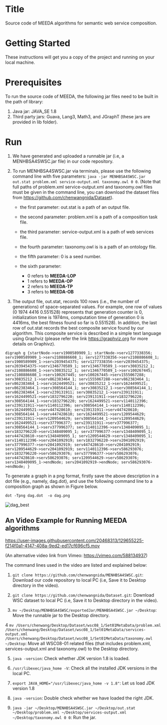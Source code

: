 # Title
Source code of MEEDA algorithms for semantic web service composition.

# Getting Started
These instructions will get you a copy of the project and running on your local machine.

# Prerequisites

To run the source code of MEEDA, the following jar files need to be built in the path of library:

1. Java jar: JAVA_SE 1.8
2. Third party jars: Guava, Lang3, Math3, and JGraphT (these jars are provided in lib folder).

# Run 

1. We have generated and uploaded a runnable jar (i.e, a MENHBSA4SWSC.jar file) in our code repository.

2. To run MENHBSA4SWSC.jar via terminals, please use the following command line with five parameters: `java -jar MENHBSA4SWSC.jar out.stat problem.xml service-output.xml taxonomy.owl 0 0`. (Note that full paths of problem.xml service-output.xml and taxonomy.owl files must be given in the command line, you can download the dataset files from https://github.com/chenwangnida/Dataset).

   	- the first parameter: out.stat is a path of an output file.
   	
   	- the second parameter: problem.xml is a path of a composition task file.
   	
   	- the third parameter: service-output.xml is a path of web services file.
   	
   	- the fourth parameter: taxonomy.owl is is a path of an ontology file.
   	
   	- the fifth parameter: 0 is a seed number.
   	
   	- the sixth parameter: 
      - 0 refers to **MEEDA-LOP** 
      - 1 refers to **MEEDA-OP** 
      - 2 refers to **MEEDA-TP** 
      - 3 refers to **MEEDA-OB** 

3. The output file, out.stat, records 100 rows (i.e., the number of generations) of space-separated values. For example, one row of values (0 1974 4416 0.551528) represents that generation counter is 0, initialization time is 1974ms, computation time of generation 0 is 4416ms, the best fitness found so far is 0.551528). In addition, the last row of out.stat records the best composite service found by our algorithm. This composite service is described in a simple text language using Graphviz (please refer the link https://graphviz.org for more details on Graphivz).

`digraph g {startNode->serv1900589909_1; startNode->serv1277338356; serv1900589909_1->serv2108886608_1; serv1277338356->serv2108886608_1; serv1900589909_1->serv2039454375; serv1277338356->serv2039454375; serv2039454375->serv1346770589_1; serv1346770589_1->serv30835212_1; serv2108886608_1->serv30835212_1; serv1346770589_1->serv100267445; serv2108886608_1->serv100267445; serv100267445->serv1555067288; serv30835212_1->serv862383464_1; serv1555067288->serv862383464_1; serv862383464_1->serv1624499521; serv30835212_1->serv1624499521; serv862383464_1->serv308564144_1; serv30835212_1->serv308564144_1; serv862383464_1->serv239131911; serv30835212_1->serv239131911; serv1624499521->serv1832796220; serv239131911->serv1832796220; serv308564144_1->serv1832796220; serv1624499521->serv1140112396; serv239131911->serv1140112396; serv308564144_1->serv1140112396; serv1624499521->serv447428610; serv239131911->serv447428610; serv308564144_1->serv447428610; serv1624499521->serv1209544629; serv239131911->serv1209544629; serv308564144_1->serv1209544629; serv1624499521->serv377996377; serv239131911->serv377996377; serv308564144_1->serv377996377; serv1140112396->serv1348409095_1; serv1832796220->serv1348409095_1; serv377996377->serv1348409095_1; serv447428610->serv1348409095_1; serv1209544629->serv1348409095_1; serv1140112396->serv2041092919; serv1832796220->serv2041092919; serv377996377->serv2041092919; serv447428610->serv2041092919; serv1209544629->serv2041092919; serv1140112396->serv586293076; serv1832796220->serv586293076; serv377996377->serv586293076; serv447428610->serv586293076; serv1209544629->serv586293076; serv1348409095_1->endNode; serv2041092919->endNode; serv586293076->endNode; }`


To generate a graph in a png format, firstly save the above description in a dot file (e.g., namely, dag.dot), and use the following command line to a composition graph as shown in Figure below.

`dot -Tpng dag.dot  -o dag.png`


![dag_best](https://user-images.githubusercontent.com/20468313/130166954-2f3ca3ab-48c3-4670-a799-d45ab37dc246.png)

## An Video Example for Running MEEDA algorithms 
https://user-images.githubusercontent.com/20468313/129655225-f214f0a1-4147-408a-9ed2-ed17cf696cf5.mov

(An alternative video link from Vimeo: https://vimeo.com/588134937)

The command lines used in the video are listed and explained below:

1. `git clone https://github.com/chenwangnida/MENHBSA4SWSC.git`: Download our code repository to local PC (i.e, Save it to Desktop directory in the video).

2. `git clone https://github.com/chenwangnida/Dataset.git`: Download WSC dataset to local PC (i.e, Save it to Desktop directory in the video).

3. `mv ~/Desktop/MENHBSA4SWSC/exportedJar/MENHBSA4SWSC.jar ~/Desktop`: Move the runnable jar to the Desktop directory.

4 `mv /Users/chenwang/Desktop/Dataset/wsc08_1/Set01MetaData/problem.xml /Users/chenwang/Desktop/Dataset/wsc08_1/Set01MetaData/services-output.xml /Users/chenwang/Desktop/Dataset/wsc08_1/Set01MetaData/taxonomy.owl ~/Desktop`: Move all WSC08-01 related files (that includes problem.xml, services-output.xml and taxonomy.owl) to the Desktop directory.

5. `java -version`: Check whether JDK version 1.8 is loaded.

6. `/usr/libexec/java_home -V`: Check all the installed JDK versions in the local PC.

7. `export JAVA_HOME="/usr/libexec/java_home -v 1.8"`: Let us load JDK version 1.8

8. `java -version`: Double check whether we have loaded the right JDK.

9. `java -jar ~/Desktop/MENHBSA4SWSC.jar ~/Desktop/out.stat ~/Desktop/problem.xml ~/Desktop/services-output.xml ~/Desktop/taxonomy.owl 0 0`: Run the jar.
